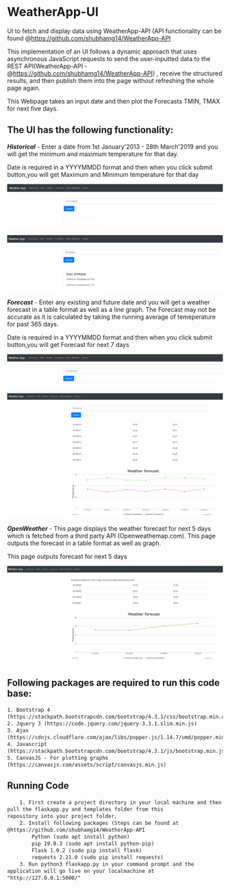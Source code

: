 # WeatherApp-UI
UI to fetch and display data using WeatherApp-API (API functionality can be found @https://github.com/shubhamg14/WeatherApp-API

This implementation of an UI follows a dynamic approach that uses asynchronous JavaScript requests to send the user-inputted data to the REST API(WeatherApp-API - @https://github.com/shubhamg14/WeatherApp-API) , receive the structured results, and then publish them into the page without refreshing the whole page again.

This Webpage takes an input date and then plot the Forecasts TMIN, TMAX for next five days.

## The UI has the following functionality:

**_Historical_** - Enter a date from 1st January'2013 - 28th March'2019 and you will get the minimum and maximum temperature for that day.

Date is required in a YYYYMMDD format and then when you click submit button,you will get Maximum and Minimum temperature for that day

   ![alt text](https://github.com/shubhamg14/WeatherApp-UI/blob/master/images/historical_empty.PNG)

   ![alt text](https://github.com/shubhamg14/WeatherApp-UI/blob/master/images/historical_populated.PNG)

**_Forecast_** - Enter any existing and future date and you will get a weather forecast in a table format as well as a line graph.
The Forecast may not be accurate as it is calculated by taking the running average of temeperature for past 365 days.

Date is required in a YYYYMMDD format and then when you click submit button,you will get Forecast for next 7 days

  ![alt text](https://github.com/shubhamg14/WeatherApp-UI/blob/master/images/forecast_empty.PNG)
  
  ![alt text](https://github.com/shubhamg14/WeatherApp-UI/blob/master/images/forecast_populated.PNG)

**_OpenWeather_** - This page displays the weather forecast for next 5 days which is fetched from a third party API (Openweathemap.com).
This page outputs the forecast in a table format as well as graph.

This page outputs forecast for next 5 days 

  ![alt text](https://github.com/shubhamg14/WeatherApp-UI/blob/master/images/openweather_populated.PNG)

## Following packages are required to run this code base:

    1. Bootstrap 4 (https://stackpath.bootstrapcdn.com/bootstrap/4.3.1/css/bootstrap.min.css)
    2. Jquery 3 (https://code.jquery.com/jquery-3.3.1.slim.min.js)
    3. Ajax (https://cdnjs.cloudflare.com/ajax/libs/popper.js/1.14.7/umd/popper.min.js)
    4. Javascript (https://stackpath.bootstrapcdn.com/bootstrap/4.3.1/js/bootstrap.min.js)
    5. CanvasJS - For plotting graphs (https://canvasjs.com/assets/script/canvasjs.min.js)
    
 ## Running Code
 
        1. First create a project directory in your local machine and then pull the flaskapp.py and templates folder from this                      repository into your project folder.
        2. Install following packages (Steps can be found at @https://github.com/shubhamg14/WeatherApp-API
            Python (sudo apt install python)
            pip 19.0.3 (sudo apt install python-pip)
            Flask 1.0.2 (sudo pip install flask)
            requests 2.21.0 (sudo pip install requests)
        3. Run python3 flaskapp.py in your command prompt and the application will go live on your localmachine at                                  "http://127.0.0.1:5000/"          


